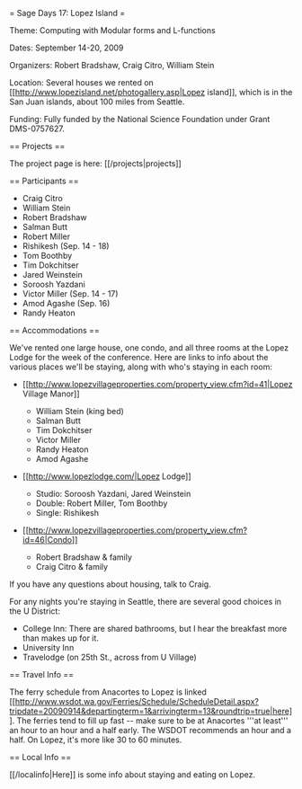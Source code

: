 = Sage Days 17: Lopez Island =

Theme: Computing with Modular forms and L-functions

Dates: September 14-20, 2009

Organizers: Robert Bradshaw, Craig Citro, William Stein

Location: Several houses we rented on [[http://www.lopezisland.net/photogallery.asp|Lopez island]], which is in the San Juan islands, about 100 miles from Seattle.

Funding: Fully funded by the National Science Foundation under Grant DMS-0757627.

== Projects ==

The project page is here: [[/projects|projects]]

== Participants ==

 * Craig Citro 
 * William Stein
 * Robert Bradshaw
 * Salman Butt
 * Robert Miller
 * Rishikesh (Sep. 14 - 18)
 * Tom Boothby
 * Tim Dokchitser
 * Jared Weinstein
 * Soroosh Yazdani
 * Victor Miller (Sep. 14 - 17)
 * Amod Agashe (Sep. 16)
 * Randy Heaton

== Accommodations ==

We've rented one large house, one condo, and all three rooms at the Lopez Lodge for the week of the conference. Here are links to info about the various places we'll be staying, along with who's staying in each room:

 * [[http://www.lopezvillageproperties.com/property_view.cfm?id=41|Lopez Village Manor]]
   * William Stein (king bed)
   * Salman Butt
   * Tim Dokchitser
   * Victor Miller
   * Randy Heaton
   * Amod Agashe

 * [[http://www.lopezlodge.com/|Lopez Lodge]]
   * Studio: Soroosh Yazdani, Jared Weinstein
   * Double: Robert Miller, Tom Boothby
   * Single: Rishikesh

 * [[http://www.lopezvillageproperties.com/property_view.cfm?id=46|Condo]]
   * Robert Bradshaw & family
   * Craig Citro & family

If you have any questions about housing, talk to Craig.

For any nights you're staying in Seattle, there are several good choices in the U District:

 * College Inn: There are shared bathrooms, but I hear the breakfast more than makes up for it.
 * University Inn
 * Travelodge (on 25th St., across from U Village)

== Travel Info ==

The ferry schedule from Anacortes to Lopez is linked [[http://www.wsdot.wa.gov/Ferries/Schedule/ScheduleDetail.aspx?tripdate=20090914&departingterm=1&arrivingterm=13&roundtrip=true|here]]. The ferries tend to fill up fast -- make sure to be at Anacortes '''at least''' an hour to an hour and a half early. The WSDOT recommends an hour and a half. On Lopez, it's more like 30 to 60 minutes.

== Local Info ==

[[/localinfo|Here]] is some info about staying and eating on Lopez.
